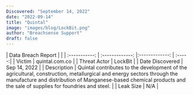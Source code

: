 ```yaml
---
Discovered: "September 14, 2022"
date: "2022-09-14"
title: "Quintal"
image: "images/blog/LockBit.png"
author: "Breachsense Support"
draft: false
---
```


| Data Breach Report           |              | 
| :-----------: | :-------------:     |:-------------:    | :-----:|
| Victim      | quintal.com.co      | 
| Threat Actor      | LockBit      | 
| Date Discovered      | Sep 14, 2022      | 
| Description      | Quintal contributes to the development of the agricultural, construction, metallurgical and energy sectors through the manufacture and distribution of Manganese-based chemical products and the sale of supplies for foundries and steel.       | 
| Leak Size      | N/A      | 

